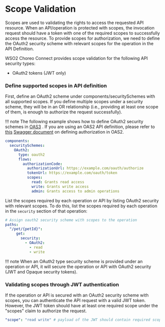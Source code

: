 # Scope Validation

Scopes are used to validating the rights to access the requested API resource. When an API/operation is protected with scopes, the invocation request should have a token with one of the required scopes to successfully access the resource. To provide scopes for authorization, we need to define the OAuth2 security scheme with relevant scopes for the operation in the API Definition.

WSO2 Choreo Connect provides scope validation for the following API security types:

-   OAuth2 tokens (JWT only)
<!-- TODO: Enable once the feature is completed for MGW 4.0.0: Basic authentication-->

### Define supported scopes in API definition

First, define an OAuth2 scheme under components/securitySchemes with all supported scopes. If you define multiple scopes under a security scheme, they will be in an OR relationship (i.e., providing at least one scope of them, is enough to authorize the request successfully).

!!! note
    The following example shows how to define OAuth2 security schemes in [OAS3](https://swagger.io/docs/specification/authentication/oauth2/) . If you are using an OAS2 API definition, please refer to [this](https://swagger.io/docs/specification/2-0/authentication/api-keys/) [Swagger document](https://swagger.io/docs/specification/2-0/authentication/) on defining authorization in OAS2.

``` yaml
components:
  securitySchemes:
    OAuth2:
      type: oauth2
      flows:
        authorizationCode:
          authorizationUrl: https://example.com/oauth/authorize
          tokenUrl: https://example.com/oauth/token
          scopes:
            read: Grants read access
            write: Grants write access
            admin: Grants access to admin operations
```

List the scopes required by each operation or API by listing OAuth2 security with relevant scopes. To do this, list the scopes required by each operation in the `security` section of that operation:

``` yaml
# Assign oauth2 security scheme with scopes to the operation
paths:
  "/pet/{petId}":
     get:
       security:
         - OAuth2:
           - read
           - write
```

!!! note
    When an OAuth2 type security scheme is provided under an operation or API, it will secure the operation or API with OAuth2 security (JWT and Opaque security tokens).

### Validating scopes through JWT authentication

If the operation or API is secured with an OAuth2 security scheme with scopes, you can authenticate the API request with a valid JWT token. However, the JWT token should have at least one required scope under the "scopes" claim to authorize the request.

``` yaml
"scope": "read write" # payload of the JWT should contain required scopes separated by space
```

<!-- TODO: Enable once the feature is completed for MGW 4.0.0
### Validating scopes through opaque token authentication

If the operation or API is secured with an OAuth2 security scheme with scopes and configured the key manager properly, then you can authenticate the API request with a valid opaque token. However, then the key manager should provide the required scopes after validating the token to authorize the request.

### Validating scopes through basic authentication

Scopes in security schemes (typically OAuth schemes) provide the ability to restrict the usage of certain endpoints to the users by limiting the access of that endpoint to the users with the corresponding scopes. In micro-gateway it is possible to validate the users (basic authentication) with scopes.

First, in the operation level or the API level, basic authentication security should be declared alongside oauth2 security with scopes.

``` yaml
paths:
 "/pet/{petId}":
    get:
      security:
        - mybasic: []
          - OAuth2:
            - read
            - write
        
components:
  securitySchemes:
    mybasic:
      type: http
      scheme: basic
    OAuth2:
      type: oauth2
      flows:
      authorizationCode:
        authorizationUrl: https://example.com/oauth/authorize
        tokenUrl: https://example.com/oauth/token
        scopes:
          read: Grants read access
          write: Grants write access
          admin: Grants access to admin operations
```

Then, the required scopes should be added to the "micro-gw.conf" file (comma separated) under the users which are provided access to certain endpoints.

=== "Format"
    ``` java
    [b7a.users.<username>]
        password="@<HASH_ALGO>:{<HASH_ALGO(password)>}"
        scopes="scope1,scope2"
    ```

=== "Example"
    ``` java
    ["b7a.users.shani"]
        password="@sha256:{5e884898da28047151d0e56f8dc6292773603d0d6aabbdd62a11ef721d1542d8}"
        scopes="read,write"
    ```

 The users with the scopes in the configuration can access the endpoints with certain scopes included in the oauth2 scheme using basic authentication.
-->

